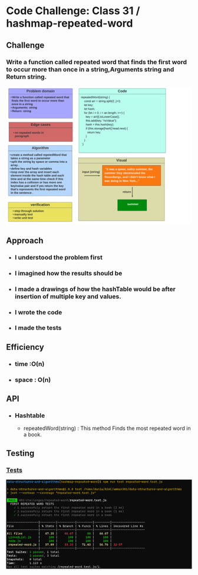 # Code Challenge: Class 31 / hashmap-repeated-word

## Challenge

### Write a function called repeated word that finds the first word to occur more than once in a string,Arguments string and Return string.

![img](challenge31-whiteboard.png)

## Approach

- ### I understood the problem first
- ### I imagined how the results should be
- ### I made a drawings of how the hashTable would be after insertion of multiple key and values.
- ### I wrote the code
- ### I made the tests

## Efficiency

- ### time :O(n)
- ### space : O(n)

## API

- ### Hashtable

  - repeatedWord(string) : This method Finds the most repeated word in a book.

## Testing

### [Tests](https://github.com/Duniaalkilany/data-structures-and-algorithms/tree/main/401-challenges/repeated-word/repeated-word.test.js)

![img](challenge31-test.png)
